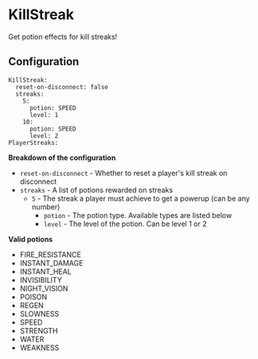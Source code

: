 KillStreak
==========
Get potion effects for kill streaks!

Configuration
-------------
	KillStreak:
	  reset-on-disconnect: false
	  streaks:
		5:
		  potion: SPEED
		  level: 1
		10:
		  potion: SPEED
		  level: 2
	PlayerStreaks:
**Breakdown of the configuration**

 - `reset-on-disconnect` - Whether to reset a player's kill streak on disconnect
 - `streaks` - A list of potions rewarded on streaks
   - `5` - The streak a player must achieve to get a powerup (can be any number)
	 - `potion` - The potion type. Available types are listed below
	 - `level` - The level of the potion. Can be level 1 or 2

**Valid potions**
 - FIRE_RESISTANCE 
 - INSTANT_DAMAGE 
 - INSTANT_HEAL 
 - INVISIBILITY 
 - NIGHT_VISION 
 - POISON 
 - REGEN 
 - SLOWNESS 
 - SPEED 
 - STRENGTH 
 - WATER 
 - WEAKNESS 